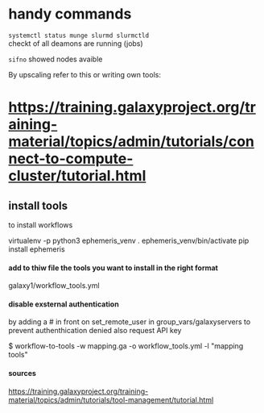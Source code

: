 # handy commands
 
``systemctl status munge slurmd slurmctld`` \
checkt of all deamons are running (jobs)


``sifno``
showed nodes avaible



By upscaling refer to this or writing own tools:
# https://training.galaxyproject.org/training-material/topics/admin/tutorials/connect-to-compute-cluster/tutorial.html


## install tools

to install workflows

virtualenv -p python3 ephemeris_venv
. ephemeris_venv/bin/activate
pip install ephemeris


#### add to thiw file the tools you want to install in the right format
galaxy1/workflow_tools.yml


#### disable  exsternal authentication
by adding a # in front on set_remote_user in group_vars/galaxyservers   to prevent authenthication denied
also request API key

$ workflow-to-tools -w mapping.ga -o workflow_tools.yml -l "mapping tools"

#### sources
https://training.galaxyproject.org/training-material/topics/admin/tutorials/tool-management/tutorial.html


